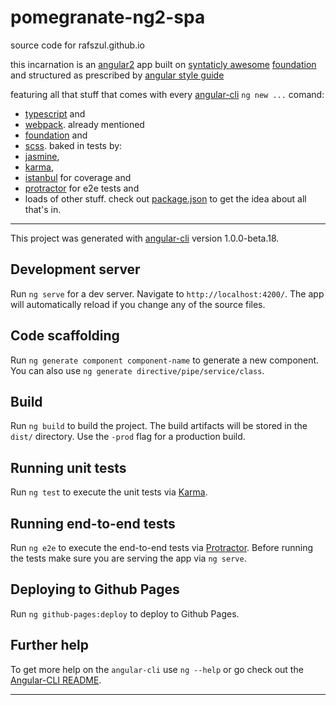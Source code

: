 # pomegranate-ng2-spa

source code for rafszul.github.io

this incarnation is an [angular2](https://angular.io/) app built on [syntaticly awesome](http://sass-lang.com/) [foundation](http://foundation.zurb.com/sites.html) and structured as prescribed by [angular style guide](https://angular.io/docs/ts/latest/guide/style-guide.html#) 

featuring all that stuff that comes with every [angular-cli](https://cli.angular.io/) `ng new ...` comand:

- [typescript](https://www.typescriptlang.org/) and
- [webpack](https://webpack.github.io/). already mentioned
- [foundation](http://foundation.zurb.com/sites.html) and
- [scss](http://sass-lang.com/). baked in tests by:
- [jasmine](https://jasmine.github.io/),
- [karma](https://karma-runner.github.io/1.0/index.html),
- [istanbul](https://istanbul.js.org/) for coverage and 
- [protractor](http://www.protractortest.org/#) for e2e tests and
- loads of other stuff. check out [package.json](https://github.com/rafszul/pomegranate-ng2-spa/blob/master/package.json) to get the idea about all that's in.

---

This project was generated with [angular-cli](https://github.com/angular/angular-cli) version 1.0.0-beta.18.

## Development server

Run `ng serve` for a dev server. Navigate to `http://localhost:4200/`. The app will automatically reload if you change any of the source files.

## Code scaffolding

Run `ng generate component component-name` to generate a new component. You can also use `ng generate directive/pipe/service/class`.

## Build

Run `ng build` to build the project. The build artifacts will be stored in the `dist/` directory. Use the `-prod` flag for a production build.

## Running unit tests

Run `ng test` to execute the unit tests via [Karma](https://karma-runner.github.io).

## Running end-to-end tests

Run `ng e2e` to execute the end-to-end tests via [Protractor](http://www.protractortest.org/).
Before running the tests make sure you are serving the app via `ng serve`.

## Deploying to Github Pages

Run `ng github-pages:deploy` to deploy to Github Pages.

## Further help

To get more help on the `angular-cli` use `ng --help` or go check out the [Angular-CLI README](https://github.com/angular/angular-cli/blob/master/README.md).

---

<script src="https://gist.github.com/rafszul/29e74b0eafe0cd8f2d923ef60d9053bd.js"></script>

